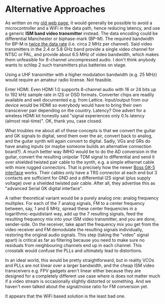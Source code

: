 # Alternative Approaches


As written on my [old web page](https://www.muc.de/~hm/music/Wireless-GK/), it would generally be possible to avoid a microcontroller and a WiFi in the data path, hence reducing latency, and use a generic **ISM band video transmitter** instead. The data encoding could be differential Manchester or biphase-mark (BP-M). The required bandwidth for BP-M is [twice the data rate](https://www.researchgate.net/figure/PSD-for-Manchester-Coding_fig15_45914350) (i.e. circa 2 MHz per channel). Said video transmitters in the 2.4 or 5.8 GHz band provide a single video channel for NTSC or PAL, and provide about 6.5 MHz of video bandwidth, which makes them unfeasible for 8-channel uncompressed audio. I don't think anybody wants to schlep 2 such transmitters plus batteries on stage.  
  
Using a UHF transmitter with a higher modulation bandwidth (e.g. 25 MHz) would require an amateur radio license. Not feasible.  

Enter HDMI. Even HDMI 1.0 supports 8-channel audio with 16 or 24 bits up to 192 kHz sample rate in I2S or DSD formats. Converter chips are readily available and well documented e.g. from Lattice. Input/output from our device would be HDMI so everybody would have to bring their own transceiver pair depending on the country. Latency? One advert for a wireless HDMI kit honestly said "signal experiences only 0.1s latency (almost real-time)".  OK, thank you, case closed.

What troubles me about all of these concepts is that we convert the guitar and GK signals to digital, send them over the air, convert back to analog, and the guitar synth will again convert to digital. Sadly, VGs and GRs do have analog inputs (or maybe someone builds an alternative connection board?). A much better way IMHO would be to do the AD conversion in the guitar, convert the resulting unipolar TDM signal to differential and send it over shielded twisted pair cable to the synth, e.g. a simple ethernet cable with more rugged connectors. That is precisely how the newer [Boss GK-5 interface](https://www.boss.info/us/products/gk-5/) works. Their cables only have a TRS connector at each end but 3 contacts are sufficient for GND and a differential I2S signal (plus supply voltage) over a shielded twisted pair cable. After all, they advertise this as "advanced Serial GK digital interface". 
 
A rather theoretical variant would be a purely analog one: analog frequency multiplex. For each of the 7 analog signals, FM to a center frequency between, say, 1 and 6 MHz, spread these center frequencies in a logarithmic-equidistant way, add up the 7 resulting signals, feed the resulting frequency mix into your ISM video transmitter, and you are done, sender-side. On the receiver, take apart the frequency mix you get from the video receiver and FM demodulate the resulting signals individually, restoring the original audio signals. This step (taking the "video" signal apart) is critical as far as filtering because you need to make sure no residuals from neighbouring channels end up in each channel. This crosstalk would confuse the PLLs and ultimately lead to distortions.

In an ideal world, this would be pretty straightforward, but in reality VCOs and PLLs are not linear over a larger bandwidth, and the cheap ISM video transceivers e.g. FPV gadgets aren't linear either because they are designed for a completely different use case where is does not matter much if a video stream is occasionally slightly distorted or something. And we haven't even talked about the signal/noise ratio for FM conversion yet.
   
It appears that the WiFi based solution is the least bad one. 

